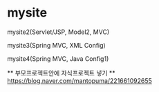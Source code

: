 # mysite
  mysite2(Servlet/JSP, Model2, MVC)
  
  mysite3(Spring MVC, XML Config)
  
  mysite4(Spring MVC, Java Config1)
  
  ** 부모프로젝트안에 자식프로젝트 넣기 **
  https://blog.naver.com/mantopuma/221661092655
